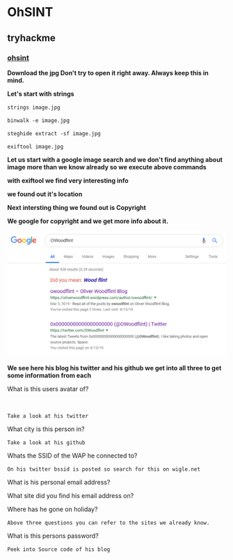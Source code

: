 # OhSINT

## tryhackme

### [ohsint](https://tryhackme.com/room/ohsint)

**Download the jpg Don't try to open it right away. Always keep this in mind.**

**Let's start with strings**

```
strings image.jpg
```

```
binwalk -e image.jpg
```

```
steghide extract -sf image.jpg
```

```
exiftool image.jpg
```

**Let us start with a google image search and we don't find anything about image more than we know already so we execute above commands**

**with exiftool we find very interesting info**

**we found out it's location**

**Next intersting thing we found out is Copyright**

**We google for copyright and we get more info about it.**

![](https://github.com/DeadlyNoobie/TryHackMe-OhSINT/blob/main/Googleitoliver.png)

**We see here his blog his twitter and his github we get into all three to get some information from each**


What is this users avatar of?

![]()

```
Take a look at his twitter
```

What city is this person in?

```
Take a look at his github
```

Whats the SSID of the WAP he connected to?

```
On his twitter bssid is posted so search for this on wigle.net
```

What is his personal email address?


What site did you find his email address on?

Where has he gone on holiday?

```
Above three questions you can refer to the sites we already know.
```

What is this persons password?

```
Peek into Source code of his blog
```
